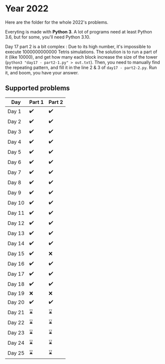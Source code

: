 # Year 2022

Here are the folder for the whole 2022's problems.

Everyting is made with **Python 3**. A lot of programs need at least Python 3.6, but for some, you'll need Python 3.10.

Day 17 part 2 is a bit complex : Due to its high number, it's impossible to execute 1000000000000 Tetris simulations. The solution is to run a part of it (like 10000), and get how many each block increase the size of the tower (`python3 "day17 - part2-1.py" > out.txt`).
Then, you need to manually find the repeating pattern, and fill it in the line 2 & 3 of `day17 - part2-2.py`. Run it, and boom, you have your answer.

## Supported problems

| Day    | Part 1             | Part 2             |
|--------|--------------------|--------------------|
| Day 1  | :heavy_check_mark: | :heavy_check_mark: |
| Day 2  | :heavy_check_mark: | :heavy_check_mark: |
| Day 3  | :heavy_check_mark: | :heavy_check_mark: |
| Day 4  | :heavy_check_mark: | :heavy_check_mark: |
| Day 5  | :heavy_check_mark: | :heavy_check_mark: |
| Day 6  | :heavy_check_mark: | :heavy_check_mark: |
| Day 7  | :heavy_check_mark: | :heavy_check_mark: |
| Day 8  | :heavy_check_mark: | :heavy_check_mark: |
| Day 9  | :heavy_check_mark: | :heavy_check_mark: |
| Day 10 | :heavy_check_mark: | :heavy_check_mark: |
| Day 11 | :heavy_check_mark: | :heavy_check_mark: |
| Day 12 | :heavy_check_mark: | :heavy_check_mark: |
| Day 13 | :heavy_check_mark: | :heavy_check_mark: |
| Day 14 | :heavy_check_mark: | :heavy_check_mark: |
| Day 15 | :heavy_check_mark: | :x: |
| Day 16 | :heavy_check_mark: | :heavy_check_mark: |
| Day 17 | :heavy_check_mark: | :heavy_check_mark: |
| Day 18 | :heavy_check_mark: | :heavy_check_mark: |
| Day 19 | :x: | :x: |
| Day 20 | :heavy_check_mark: | :heavy_check_mark: |
| Day 21 | :hourglass: | :hourglass: |
| Day 22 | :hourglass: | :hourglass: |
| Day 23 | :hourglass: | :hourglass: |
| Day 24 | :hourglass: | :hourglass: |
| Day 25 | :hourglass: | :hourglass: |